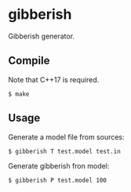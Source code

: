 # gibberish

Gibberish generator.

## Compile

Note that C++17 is required.

```
$ make
```

## Usage

Generate a model file from sources:

```
$ gibberish T test.model test.in
```

Generate gibberish fron model:

```
$ gibberish P test.model 100
```
